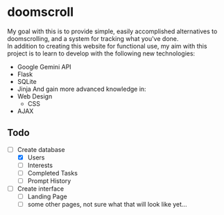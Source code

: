 # doomscroll
My goal with this is to provide simple, easily accomplished alternatives to doomscrolling, and a system for tracking what you've done. \
In addition to creating this website for functional use, my aim with this project is to learn to develop with the following new technologies:
- Google Gemini API
- Flask
- SQLite
- Jinja
And gain more advanced knowledge in:
- Web Design
  - CSS
- AJAX 


## Todo
- [ ] Create database
  - [x] Users
  - [ ] Interests
  - [ ] Completed Tasks
  - [ ] Prompt History
- [ ] Create interface
  - [ ] Landing Page
  - [ ] some other pages, not sure what that will look like yet...
